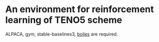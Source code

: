 # An environment for reinforcement learning of TENO5 scheme

ALPACA, gym, stable-baselines3, [boiles](https://github.com/fengyiqi/boiles) are required.


